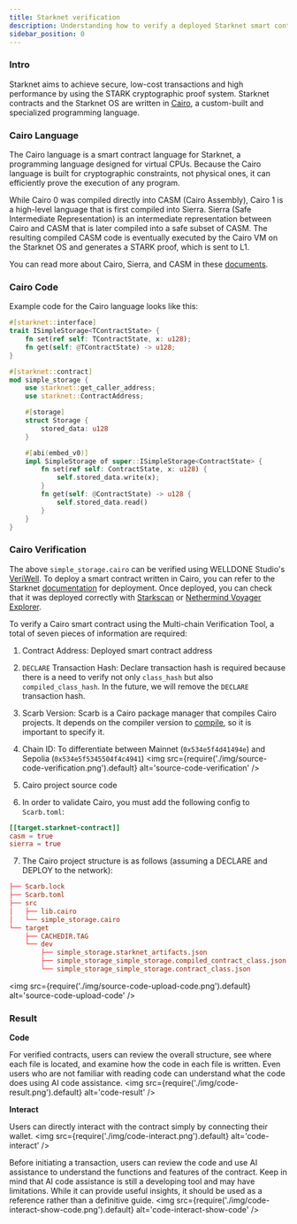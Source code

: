 ```yaml
---
title: Starknet verification
description: Understanding how to verify a deployed Starknet smart contract
sidebar_position: 0
---
```


### Intro

Starknet aims to achieve secure, low-cost transactions and high performance by using the STARK cryptographic proof system. Starknet contracts and the Starknet OS are written in [Cairo](https://github.com/starkware-libs/cairo), a custom-built and specialized programming language.

### Cairo Language

The Cairo language is a smart contract language for Starknet, a programming language designed for virtual CPUs. Because the Cairo language is built for cryptographic constraints, not physical ones, it can efficiently prove the execution of any program.

While Cairo 0 was compiled directly into CASM (Cairo Assembly), Cairo 1 is a high-level language that is first compiled into Sierra. Sierra (Safe Intermediate Representation) is an intermediate representation between Cairo and CASM that is later compiled into a safe subset of CASM. The resulting compiled CASM code is eventually executed by the Cairo VM on the Starknet OS and generates a STARK proof, which is sent to L1.

You can read more about Cairo, Sierra, and CASM in these [documents](https://docs.starknet.io/architecture-and-concepts/smart-contracts/cairo-and-sierra/).

### Cairo Code

Example code for the Cairo language looks like this:

```rust title="simple_storage.cairo"
#[starknet::interface]
trait ISimpleStorage<TContractState> {
    fn set(ref self: TContractState, x: u128);
    fn get(self: @TContractState) -> u128;
}

#[starknet::contract]
mod simple_storage {
    use starknet::get_caller_address;
    use starknet::ContractAddress;

    #[storage]
    struct Storage {
        stored_data: u128
    }

    #[abi(embed_v0)]
    impl SimpleStorage of super::ISimpleStorage<ContractState> {
        fn set(ref self: ContractState, x: u128) {
            self.stored_data.write(x);
        }
        fn get(self: @ContractState) -> u128 {
            self.stored_data.read()
        }
    }
}
```

### Cairo Verification

The above `simple_storage.cairo` can be verified using WELLDONE Studio's [VeriWell](https://veriwell.dev/). To deploy a smart contract written in Cairo, you can refer to the Starknet [documentation](https://docs.starknet.io/quick-start/environment-setup/) for deployment. Once deployed, you can check that it was deployed correctly with [Starkscan](https://starkscan.co/) or [Nethermind Voyager Explorer](https://voyager.online/).

To verify a Cairo smart contract using the Multi-chain Verification Tool, a total of seven pieces of information are required:

1. Contract Address: Deployed smart contract address
2. `DECLARE` Transaction Hash: Declare transaction hash is required because there is a need to verify not only `class_hash` but also `compiled_class_hash`. In the future, we will remove the `DECLARE` transaction hash.
3. Scarb Version: Scarb is a Cairo package manager that compiles Cairo projects. It depends on the compiler version to [compile](https://github.com/starkware-libs/cairo/blob/410069c5745800bab4fbd2f0f4ff0bbfc59209d6/crates/cairo-lang-starknet-classes/src/contract_class.rs#L49), so it is important to specify it.
4. Chain ID: To differentiate between Mainnet (`0x534e5f4d41494e`) and Sepolia (`0x534e5f5345504f4c4941`)
   <img src={require('./img/source-code-verification.png').default} alt='source-code-verification' />

5. Cairo project source code
6. In order to validate Cairo, you must add the following config to `Scarb.toml`:

```toml
[[target.starknet-contract]]
casm = true
sierra = true
```

7. The Cairo project structure is as follows (assuming a DECLARE and DEPLOY to the network):

```toml
├── Scarb.lock
├── Scarb.toml
├── src
│   ├── lib.cairo
│   └── simple_storage.cairo
└── target
    ├── CACHEDIR.TAG
    └── dev
        ├── simple_storage.starknet_artifacts.json
        ├── simple_storage_simple_storage.compiled_contract_class.json
        └── simple_storage_simple_storage.contract_class.json
```

<img src={require('./img/source-code-upload-code.png').default} alt='source-code-upload-code' />

### Result

**Code**

For verified contracts, users can review the overall structure, see where each file is located, and examine how the code in each file is written. Even users who are not familiar with reading code can understand what the code does using AI code assistance.
<img src={require('./img/code-result.png').default} alt='code-result' />

**Interact**

Users can directly interact with the contract simply by connecting their wallet.
<img src={require('./img/code-interact.png').default} alt='code-interact' />

Before initiating a transaction, users can review the code and use AI assistance to understand the functions and features of the contract. Keep in mind that AI code assistance is still a developing tool and may have limitations. While it can provide useful insights, it should be used as a reference rather than a definitive guide.
<img src={require('./img/code-interact-show-code.png').default} alt='code-interact-show-code' />
